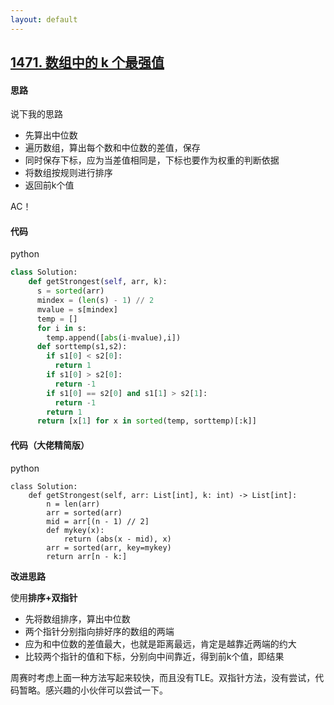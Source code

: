 ```yaml
---
layout: default
---
```


## [1471\. 数组中的 k 个最强值](https://leetcode-cn.com/problems/the-k-strongest-values-in-an-array/)

#### 思路

说下我的思路

* 先算出中位数
* 遍历数组，算出每个数和中位数的差值，保存
* 同时保存下标，应为当差值相同是，下标也要作为权重的判断依据
* 将数组按规则进行排序
* 返回前k个值

AC！

#### 代码

python
```python
class Solution:
    def getStrongest(self, arr, k):
      s = sorted(arr)
      mindex = (len(s) - 1) // 2
      mvalue = s[mindex]
      temp = []
      for i in s:
        temp.append([abs(i-mvalue),i])
      def sorttemp(s1,s2):
        if s1[0] < s2[0]:
          return 1
        if s1[0] > s2[0]:
          return -1
        if s1[0] == s2[0] and s1[1] > s2[1]:
          return -1
        return 1
      return [x[1] for x in sorted(temp, sorttemp)[:k]]
```

#### 代码（大佬精简版）
python
```
class Solution:
    def getStrongest(self, arr: List[int], k: int) -> List[int]:
        n = len(arr)
        arr = sorted(arr)
        mid = arr[(n - 1) // 2]
        def mykey(x):
            return (abs(x - mid), x)
        arr = sorted(arr, key=mykey)
        return arr[n - k:]
```

**改进思路** 

使用**排序+双指针**
* 先将数组排序，算出中位数
* 两个指针分别指向排好序的数组的两端
* 应为和中位数的差值最大，也就是距离最远，肯定是越靠近两端的约大
* 比较两个指针的值和下标，分别向中间靠近，得到前k个值，即结果

周赛时考虑上面一种方法写起来较快，而且没有TLE。双指针方法，没有尝试，代码暂略。感兴趣的小伙伴可以尝试一下。